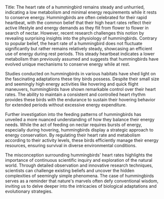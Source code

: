 Title: The heart rate of a hummingbird remains steady and unhurried, indicating a low metabolism and minimal energy requirements while it rests to conserve energy.
Hummingbirds are often celebrated for their rapid heartbeat, with the common belief that their high heart rates reflect their active lifestyle and energy demands as they flit from flower to flower in search of nectar. However, recent research challenges this notion by revealing surprising insights into the physiology of hummingbirds. Contrary to popular belief, the heart rate of a hummingbird does not fluctuate significantly but rather remains relatively steady, showcasing an efficient use of energy during rest periods. This steady heartbeat indicates a lower metabolism than previously assumed and suggests that hummingbirds have evolved unique mechanisms to conserve energy while at rest.

Studies conducted on hummingbirds in various habitats have shed light on the fascinating adaptations these tiny birds possess. Despite their small size and seemingly high energy activities like hovering and quick flight maneuvers, hummingbirds have shown remarkable control over their heart rates. The ability to maintain a consistent and controlled heart rhythm provides these birds with the endurance to sustain their hovering behavior for extended periods without excessive energy expenditure.

Further investigation into the feeding patterns of hummingbirds has unveiled a more nuanced understanding of how they balance their energy needs. While the act of feeding on nectar requires bursts of energy, especially during hovering, hummingbirds display a strategic approach to energy conservation. By regulating their heart rate and metabolism according to their activity levels, these birds efficiently manage their energy resources, ensuring survival in diverse environmental conditions.

The misconception surrounding hummingbirds' heart rates highlights the importance of continuous scientific inquiry and exploration of the natural world. Through detailed observation and innovative research techniques, scientists can challenge existing beliefs and uncover the hidden complexities of seemingly simple phenomena. The case of hummingbirds serves as a reminder that nature's marvels often defy conventional wisdom, inviting us to delve deeper into the intricacies of biological adaptations and evolutionary strategies.